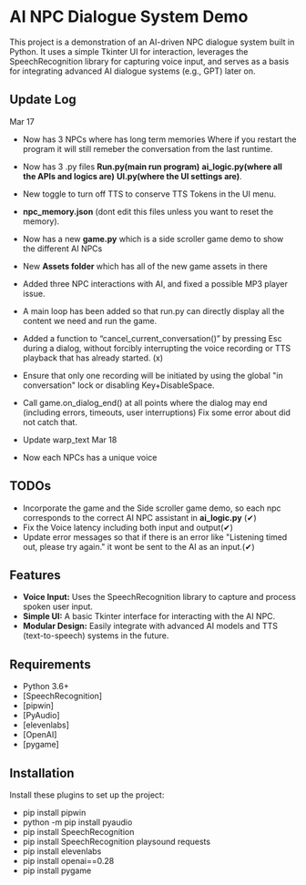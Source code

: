 # AI NPC Dialogue System Demo

This project is a demonstration of an AI-driven NPC dialogue system built in Python. It uses a simple Tkinter UI for interaction, leverages the SpeechRecognition library for capturing voice input, and serves as a basis for integrating advanced AI dialogue systems (e.g., GPT) later on.

## Update Log
Mar 17
- Now has 3 NPCs where has long term memories Where if you restart the program it will still remeber the conversation from the last runtime.
- Now has 3 .py files **Run.py(main run program)** **ai_logic.py(where all the APIs and logics are)** **UI.py(where the UI settings are)**.
- New toggle to turn off TTS to conserve TTS Tokens in the UI menu.
- **npc_memory.json** (dont edit this files unless you want to reset the memory).
- Now has a new **game.py** which is a side scroller game demo to show the different AI NPCs
- New **Assets folder** which has all of the new game assets in there

- Added three NPC interactions with AI, and fixed a possible MP3 player issue.
- A main loop has been added so that run.py can directly display all the content we need and run the game.
- Added a function to “cancel_current_conversation()” by pressing Esc during a dialog, without forcibly interrupting the voice recording or TTS playback that has already started. (x)
- Ensure that only one recording will be initiated by using the global "in conversation" lock or disabling Key+DisableSpace.
- Call game.on_dialog_end() at all points where the dialog may end (including errors, timeouts, user interruptions) Fix some error about did not catch that.
- Update warp_text
Mar 18
- Now each NPCs has a unique voice
## TODOs
- Incorporate the game and the Side scroller game demo, so each npc corresponds to the correct AI NPC assistant in **ai_logic.py** (✔)
- Fix the Voice latency including both input and output(✔) 
- Update error messages so that if there is an error like "Listening timed out, please try again." it wont be sent to the AI as an input.(✔)

## Features

- **Voice Input:** Uses the SpeechRecognition library to capture and process spoken user input.
- **Simple UI:** A basic Tkinter interface for interacting with the AI NPC.
- **Modular Design:** Easily integrate with advanced AI models and TTS (text-to-speech) systems in the future.

## Requirements

- Python 3.6+
- [SpeechRecognition]
- [pipwin]
- [PyAudio]
- [elevenlabs]
- [OpenAI]
- [pygame]

## Installation

Install these plugins to set up the project:

- pip install pipwin
- python -m pip install pyaudio
- pip install SpeechRecognition
- pip install SpeechRecognition playsound requests
- pip install elevenlabs
- pip install openai==0.28
- pip install pygame
